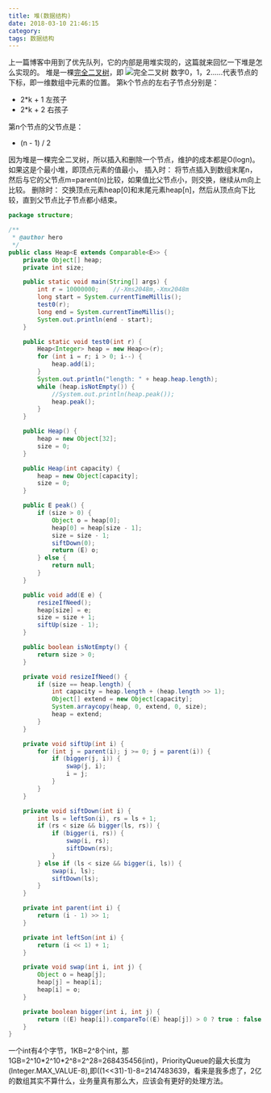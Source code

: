 ```yaml
---
title: 堆(数据结构)
date: 2018-03-10 21:46:15
category:
tags: 数据结构
---
```

上一篇博客中用到了优先队列，它的内部是用堆实现的，这篇就来回忆一下堆是怎么实现的。
堆是一棵[完全二叉树](https://baike.baidu.com/link?url=VXtjCF0qfzxdQNguCXoD888GiGKL_E9kKTRIfYr2RSHWJ2BxEx1aFbOzSfofPk4ZkBqva2Ag18E48EqUVfUXCbvn8qJolkJ2dEI0HLa67vRxMkg7s4I_Z1lqtijaZQWbslBx1W0wwiDhtxtYtA20Sa)，即
![完全二叉树](/blog/2018/03/10/%E5%A0%86-%E6%95%B0%E6%8D%AE%E7%BB%93%E6%9E%84/bintree.svg)
数字0，1，2……代表节点的下标，即一维数组中元素的位置。
第k个节点的左右子节点分别是：
- 2\*k + 1    左孩子
- 2\*k + 2    右孩子

第n个节点的父节点是：
- (n - 1) / 2

因为堆是一棵完全二叉树，所以插入和删除一个节点，维护的成本都是O(logn)。
如果这是个最小堆，即顶点元素的值最小，
插入时：
将节点插入到数组末尾n，然后与它的父节点m=parent(n)比较，如果值比父节点小，则交换，继续从m向上比较。
删除时：
交换顶点元素heap[0]和末尾元素heap[n]，然后从顶点向下比较，直到父节点比子节点都小结束。

```java
package structure;

/**
 * @author hero
 */
public class Heap<E extends Comparable<E>> {
    private Object[] heap;
    private int size;

    public static void main(String[] args) {
        int r = 10000000;    //-Xms2048m,-Xmx2048m
        long start = System.currentTimeMillis();
        test0(r);
        long end = System.currentTimeMillis();
        System.out.println(end - start);
    }

    public static void test0(int r) {
        Heap<Integer> heap = new Heap<>(r);
        for (int i = r; i > 0; i--) {
            heap.add(i);
        }
        System.out.println("length: " + heap.heap.length);
        while (heap.isNotEmpty()) {
            //System.out.println(heap.peak());
            heap.peak();
        }
    }

    public Heap() {
        heap = new Object[32];
        size = 0;
    }

    public Heap(int capacity) {
        heap = new Object[capacity];
        size = 0;
    }

    public E peak() {
        if (size > 0) {
            Object o = heap[0];
            heap[0] = heap[size - 1];
            size = size - 1;
            siftDown(0);
            return (E) o;
        } else {
            return null;
        }
    }

    public void add(E e) {
        resizeIfNeed();
        heap[size] = e;
        size = size + 1;
        siftUp(size - 1);
    }

    public boolean isNotEmpty() {
        return size > 0;
    }

    private void resizeIfNeed() {
        if (size == heap.length) {
            int capacity = heap.length + (heap.length >> 1);
            Object[] extend = new Object[capacity];
            System.arraycopy(heap, 0, extend, 0, size);
            heap = extend;
        }
    }

    private void siftUp(int i) {
        for (int j = parent(i); j >= 0; j = parent(i)) {
            if (bigger(j, i)) {
                swap(j, i);
                i = j;
            }
        }
    }

    private void siftDown(int i) {
        int ls = leftSon(i), rs = ls + 1;
        if (rs < size && bigger(ls, rs)) {
            if (bigger(i, rs)) {
                swap(i, rs);
                siftDown(rs);
            }
        } else if (ls < size && bigger(i, ls)) {
            swap(i, ls);
            siftDown(ls);
        }
    }

    private int parent(int i) {
        return (i - 1) >> 1;
    }

    private int leftSon(int i) {
        return (i << 1) + 1;
    }

    private void swap(int i, int j) {
        Object o = heap[j];
        heap[j] = heap[i];
        heap[i] = o;
    }

    private boolean bigger(int i, int j) {
        return ((E) heap[i]).compareTo((E) heap[j]) > 0 ? true : false;
    }
}

```

一个int有4个字节，1KB=2^8个int，那 1GB=2^10\*2^10\*2^8=2^28=268435456(int)，PriorityQueue的最大长度为(Integer.MAX_VALUE-8),即((1<<31)-1)-8=2147483639，看来是我多虑了，2亿的数组其实不算什么，业务量真有那么大，应该会有更好的处理方法。

